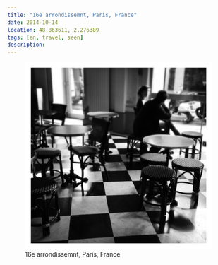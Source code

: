 ```yaml
---
title: "16e arrondissemnt, Paris, France"
date: 2014-10-14
location: 48.863611, 2.276389
tags: [en, travel, seen]
description: 
---
```


<figure>
  <img src="/assets/img/2014-10-14-16e-arrondissemnt-paris-france.jpeg" alt="16e arrondissemnt, Paris, France">
  <figcaption>16e arrondissemnt, Paris, France</figcaption>
</figure>

